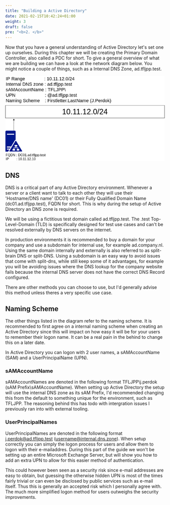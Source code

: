 ```yaml
---
title: "Building a Active Directory"
date: 2021-02-15T10:42:24+01:00
weight: 3
draft: false
pre: "<b>2. </b>"
---
```


Now that you have a general understanding of Active Directory let's set one up ourselves. During this chapter we will be creating the Primary Domain Controller, also called a PDC for short. To give a general overview of what we are building we can have a look at the network diagram below. You might notice a couple of things, such as a Internal DNS Zone, ad.tfljpp.test.

![](tfljpp.png)

## DNS

DNS is a critical part of any Active Directory environment. Whenever a server or a client want to talk to each other they will use their 'Hostname/DNS name' (DC01) or their Fully Qualified Domain Name (dc01.ad.tfljpp.test), FQDN for short. This is why during the setup of Active Directory an DNS zone is required.

We will be using a fictitious test domain called ad.tfljpp.test. The .test Top-Level-Domain (TLD) is specifically designed for test use cases and can't be resolved externally by DNS servers on the internet.

In production environments it is recommended to buy a domain for your company and use a subdomain for internal use, for example ad.company.nl. Using the same domain internally and externally is also referred to as split-brain DNS or split-DNS. Using a subdomain is an easy way to avoid issues that come with split-dns, while still keep some of it advantages, for example you will be avoiding issues where the DNS lookup for the company website fails because the internal DNS server does not have the correct DNS Record configured.

There are other methods you can choose to use, but I'd generally advise this method unless theres a very specific use case.

## Naming Scheme

The other things listed in the diagram refer to the naming scheme. It is recommended to first agree on a internal naming scheme when creating an Active Directory since this will impact on how easy it will be for your users to remember their logon name. It can be a real pain in the behind to change this on a later date.

In Active Directory you can logon with 2 user names, a sAMAccountName (SAM) and a UserPrincipalName (UPN).

### sAMAccountName

sAMAccountNames are denoted in the following format TFLJPP\j.perdok (sAM Prefix\sAMAccountName). When setting up Active Directory the setup will use the internal DNS zone as its sAM Prefix, I'd recommended changing this from the default to something unique for the environment, such as TFLJPP. The reasoning behind this has todo with intergration issues I previously ran into with external tooling.

### UserPrincipalNames

UserPrincipalNames are denoted in the following format j.perdok@ad.tfljpp.test (username@internal.dns.zone). When setup correctly you can simply the logon process for users and allow them to logon with their e-mailaddres. During this part of the guide we won't be setting up an entire Microsoft Exchange Server, but will show you how to add an extra UPN to allow for this easier method of authentication.

This could however been seen as a security risk since e-mail addresses are easy to obtain, but guessing the otherwise hidden UPN is most of the times fairly trivial or can even be disclosed by public services such as e-mail itself. Thus this is generally an accepted risk which I personally agree with. The much more simplified logon method for users outweighs the security improvements.